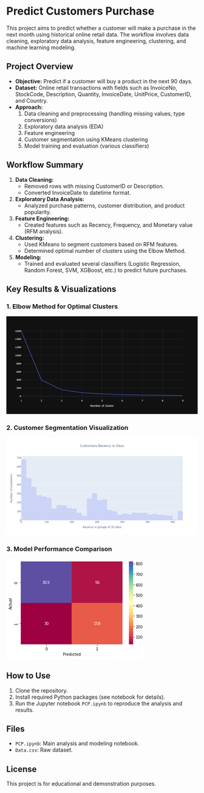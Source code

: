 # Predict Customers Purchase

This project aims to predict whether a customer will make a purchase in the next month using historical online retail data. The workflow involves data cleaning, exploratory data analysis, feature engineering, clustering, and machine learning modeling.

## Project Overview
- **Objective:** Predict if a customer will buy a product in the next 90 days.
- **Dataset:** Online retail transactions with fields such as InvoiceNo, StockCode, Description, Quantity, InvoiceDate, UnitPrice, CustomerID, and Country.
- **Approach:**
  1. Data cleaning and preprocessing (handling missing values, type conversions)
  2. Exploratory data analysis (EDA)
  3. Feature engineering
  4. Customer segmentation using KMeans clustering
  5. Model training and evaluation (various classifiers)

## Workflow Summary
1. **Data Cleaning:**
   - Removed rows with missing CustomerID or Description.
   - Converted InvoiceDate to datetime format.
2. **Exploratory Data Analysis:**
   - Analyzed purchase patterns, customer distribution, and product popularity.
3. **Feature Engineering:**
   - Created features such as Recency, Frequency, and Monetary value (RFM analysis).
4. **Clustering:**
   - Used KMeans to segment customers based on RFM features.
   - Determined optimal number of clusters using the Elbow Method.
5. **Modeling:**
   - Trained and evaluated several classifiers (Logistic Regression, Random Forest, SVM, XGBoost, etc.) to predict future purchases.

## Key Results & Visualizations

### 1. Elbow Method for Optimal Clusters
![Elbow Method](assets/newplot.png)

### 2. Customer Segmentation Visualization
![Customer Segmentation](assets/newplot1.png)

### 3. Model Performance Comparison
![Model Performance](assets/output.png)

## How to Use
1. Clone the repository.
2. Install required Python packages (see notebook for details).
3. Run the Jupyter notebook `PCP.ipynb` to reproduce the analysis and results.

## Files
- `PCP.ipynb`: Main analysis and modeling notebook.
- `Data.csv`: Raw dataset.

## License
This project is for educational and demonstration purposes.